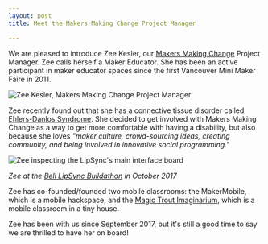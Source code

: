 ```yaml
---
layout: post
title: Meet the Makers Making Change Project Manager

---
```

We are pleased to introduce Zee Kesler, our <a title="Visit the Makers Making Change website" href="http://www.makersmakingchange.com" target="_blank" rel="noopener">Makers Making Change</a> Project Manager. Zee calls herself a Maker Educator. She has been an active participant in maker educator spaces since the first Vancouver Mini Maker Faire in 2011.

<img class="aligncenter size-full wp-image-15386" title="Zee Kesler, Makers Making Change Project Manager" src="http://www.neilsquire.ca/wp-content/uploads/2018/03/Zee.jpg" alt="Zee Kesler, Makers Making Change Project Manager" />

Zee recently found out that she has a connective tissue disorder called <a title="Learn more about Ehlers-Danlos Syndrome" href="https://en.wikipedia.org/wiki/Ehlers–Danlos_syndromes" target="_blank" rel="noopener">Ehlers-Danlos Syndrome</a>. She decided to get involved with Makers Making Change as a way to get more comfortable with having a disability, but also because she loves <em>"maker culture, crowd-sourcing ideas, creating community, and being involved in innovative social programming."</em>

<img class="aligncenter size-full wp-image-15387" src="http://www.neilsquire.ca/wp-content/uploads/2018/03/Zee-Bell.jpg" alt="Zee inspecting the LipSync's main interface board"/>

<em>Zee at the <a title="Read the summary of the Bell LipSync Buildathon" href="http://www.neilsquire.ca/latest-news/technology-news/lipsync-update-successful-buildathon-bell/" target="_blank" rel="noopener">Bell LipSync Buildathon</a> in October 2017</em>

Zee has co-founded/founded two mobile classrooms: the MakerMobile, which is a mobile hackspace, and the <a title="Visit the Magic Trout Imaginarium website" href="https://www.magictroutimaginarium.com/about" target="_blank" rel="noopener">Magic Trout Imaginarium</a>, which is a mobile classroom in a tiny house.

Zee has been with us since September 2017, but it's still a good time to say we are thrilled to have her on board!
